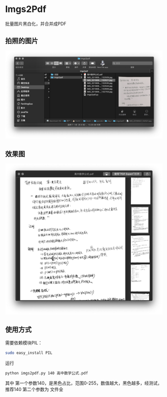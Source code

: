 # Imgs2Pdf
批量图片黑白化，并合并成PDF
## 拍照的图片
 ![image](https://github.com/FanXingGuo/Imgs2Pdf/blob/master/1pp.png)
 ## 效果图
 ![image](https://github.com/FanXingGuo/Imgs2Pdf/blob/master/2pp.png)
 
 ## 使用方式
 需要依赖模块PIL：
 ```bash
 sudo easy_install PIL
 ```
 运行
 ```bash
 python imgs2pdf.py 140 高中数学公式.pdf
 ```
 其中 第一个参数140，是黑色占比，范围0-255，数值越大，黑色越多，经测试，推荐140
 第二个参数为 文件全
